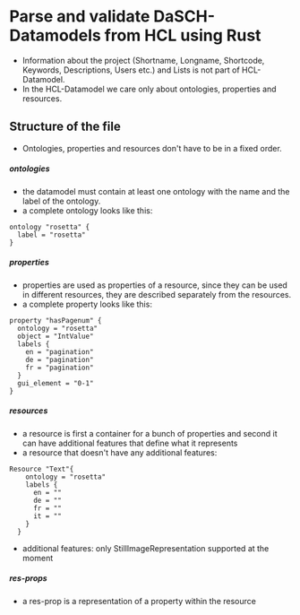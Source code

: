 # Parse and validate DaSCH-Datamodels from HCL using Rust

 - Information about the project (Shortname, Longname, Shortcode, Keywords, Descriptions, Users etc.) and Lists is not part of HCL-Datamodel.
 - In the HCL-Datamodel we care only about ontologies, properties and resources. 

## Structure of the file
- Ontologies, properties and resources don't have to be in a fixed order.
 
##### ontologies
- the datamodel must contain at least one ontology with the name and the label of the ontology.
- a complete ontology looks like this:
 
```hcl
ontology "rosetta" {
  label = "rosetta"
}
```

##### properties
- properties are used as properties of a resource, since they can be used in different resources, they are described separately from the resources.
- a complete property looks like this:
```hcl
property "hasPagenum" {
  ontology = "rosetta"
  object = "IntValue"
  labels {
    en = "pagination"
    de = "pagination"
    fr = "pagination"
  }
  gui_element = "0-1"
}
```

##### resources
- a resource is first a container for a bunch of properties and second it can have additional features that define what it represents
- a resource that doesn't have any additional features:
```hcl 
Resource "Text"{
    ontology = "rosetta"
    labels {
      en = ""
      de = ""
      fr = ""
      it = ""
    }
  }
```
- additional features: only StillImageRepresentation supported at the moment

##### res-props
- a res-prop is a representation of a property within the resource


